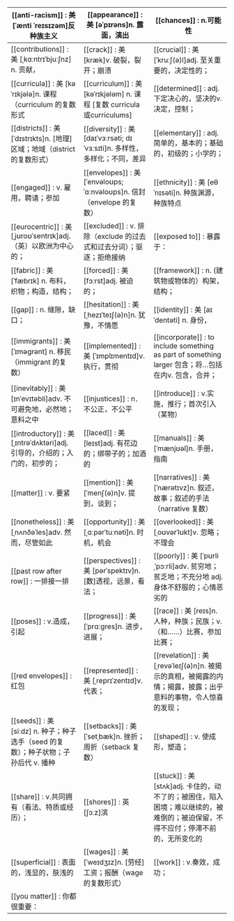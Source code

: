 
| [[anti-racism]] : 美 [ˈænti ˈreɪsɪzəm]反种族主义                 | [[appearance]] : 美 [əˈpɪrəns]n. 露面，演出                             | [[chances]] : n.可能性                                                                   |
| ---------------------------------------------------------- | ----------------------------------------------------------------- | ------------------------------------------------------------------------------------- |
| [[contributions]] : 美 [ˌkɑːntrɪˈbjuːʃnz] n. 贡献，            | [[crack]] : 美 [kræk]v. 破裂，裂开；崩溃                                   | [[crucial]] : 美 [ˈkruːʃ(ə)l]adj. 至关重要的，决定性的；                                          |
| [[curricula]] : 美 [kəˈrɪkjələ]n. 课程（curriculum 的复数形式       | [[curriculum]] : 美 [kəˈrɪkjələm] n. 课程 [复数 curricula或curriculums] | [[determined]] : adj. 下定决心的，坚决的v. 决定，控制；                                              |
| [[districts]] : 美 [ˈdɪstrɪkts]n. [地理]区域；地域（district 的复数形式） | [[diversity]] : 美 [daɪˈvɜːrsəti; dɪˈvɜːsɪti]n. 多样性，多样化；不同，差异      | [[elementary]] : adj. 简单的，基本的；基础的，初级的；小学的；                                            |
| [[engaged]] : v. 雇用，聘请；参加                                  | [[envelopes]] : 美 [ˈenvəloʊps; ˈɑːnvəloʊps]n. 信封（envelope 的复数）    | [[ethnicity]] : 美 [eθˈnɪsəti]n. 种族渊源，种族特点                                             |
| [[eurocentric]] : 美 [ˌjʊroʊˈsentrɪk]adj. （英）以欧洲为中心的；       | [[excluded]] : v. 排除（exclude 的过去式和过去分词）；驱逐；拒绝接纳                   | [[exposed to]] : 暴露 于：                                                                |
| [[fabric]] : 美 [ˈfæbrɪk] n. 布料，织物；构造，结构；                   | [[forced]] : 美 [fɔːrst]adj. 被迫的；                                  | [[framework]] : n. (建筑物或物体的）构架，结构；                                                    |
| [[gap]] : n. 缝隙，缺口；                                        | [[hesitation]] : 美 [ˌhezɪˈteɪʃ(ə)n]n. 犹豫，不情愿                      | [[identity]] : 美 [aɪˈdentəti] n. 身份，                                                  |
| [[immigrants]] : 美 [ˈɪməɡrənt] n. 移民（immigrant 的复数）        | [[implemented]] : 美 [ˈɪmplɪmentɪd]v. 执行，贯彻                        | [[incorporate]] : to include something as part of something larger 包含；将…包括在内v. 包含，合并； |
| [[inevitably]] : 美 [ɪnˈevɪtəbli]adv. 不可避免地，必然地；意料之中        | [[injustices]] : n．不公正，不公平                                        | [[introduce]] : v.实施，推行；首次引入（某物）                                                      |
| [[introductory]] : 美 [ˌɪntrəˈdʌktəri]adj. 引导的，介绍的；入门的，初步的； | [[laced]] : 美 [leɪst]adj. 有花边的；绑带子的；加酒的                           | [[manuals]] : 美 [ˈmænjʊəl]n. 手册，指南                                                    |
| [[matter]] : v. 要紧                                         | [[mention]] : 美 [ˈmenʃ(ə)n]v. 提到，谈到；                              | [[narratives]] : 美 [ˈnærətɪvz]n. 叙述，故事；叙述的手法（narrative 复数）                            |
| [[nonetheless]] : 美 [ˌnʌnðəˈles]adv. 然而，尽管如此               | [[opportunity]] : 美 [ˌɑːpərˈtuːnəti]n. 时机，机会                      | [[overlooked]] : 美 [ˌoʊvərˈlʊkt]v. 忽略；不理会                                             |
| [[past row after row]] : 一排接一排                             | [[perspectives]] : 美 [pərˈspektɪv]n. [数]透视，远景，看法；                 | [[poorly]] : 美 [ˈpʊrliˌˈpɔːrli]adv. 贫穷地；贫乏地；不充分地 adj. 身体不舒服的；心情恶劣的                    |
| [[poses]] : v.造成，引起                                        | [[progress]] : 美 [ˈprɑːɡres]n. 进步，进展；                             | [[race]] : 美 [reɪs]n. 人种，种族；民族；v. （和……）比赛，参加比赛；                                       |
| [[red envelopes]] : 红包                                     | [[represented]] : 美 [ˌreprɪˈzentɪd]v. 代表；                         | [[revelation]] : 美 [ˌrevəˈleɪʃ(ə)n]n. 被揭示的真相，被揭露的内情；揭露，披露；出乎意料的事物，令人惊喜的发现；            |
| [[seeds]] : 美 [siːdz] n. 种子；种子选手（seed 的复数）；种子状物；子孙后代 v. 播种 | [[setbacks]] : 美 [ˈsetˌbæk]n. 挫折；周折（setback 复数）                   | [[shaped]] : v. 使成形，塑造；                                                               |
| [[share]] : v.共同拥有（看法、特质或经历）；                              | [[shores]] : 英 [ʃɔːz]滨                                            | [[stuck]] : 美 [stʌk]adj. 卡住的，动不了的；被困住，陷入困境；难以继续的，被难倒的；被迫保留，不得不应付；停滞不前的，无所变化的          |
| [[superficial]] : 表面的，浅显的，肤浅的                              | [[wages]] : 美 [ˈweɪdʒɪz]n. [劳经]工资；报酬（wage 的复数形式）                  | [[work]] : v.奏效，成功；                                                                   |
| [[you matter]] : 你都很重要：                                    |                                                                   |                                                                                       |